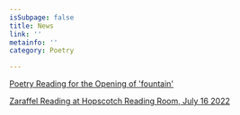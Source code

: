```yaml
---
isSubpage: false
title: News
link: ''
metainfo: ''
category: Poetry

---
```

[Poetry Reading for the Opening of 'fountain'](https://www.facebook.com/events/468341551555316/?ref=newsfeed)

[Zaraffel Reading at Hopscotch Reading Room, July 16 2022](http://zaraffel-magazin.de/index.php/news)